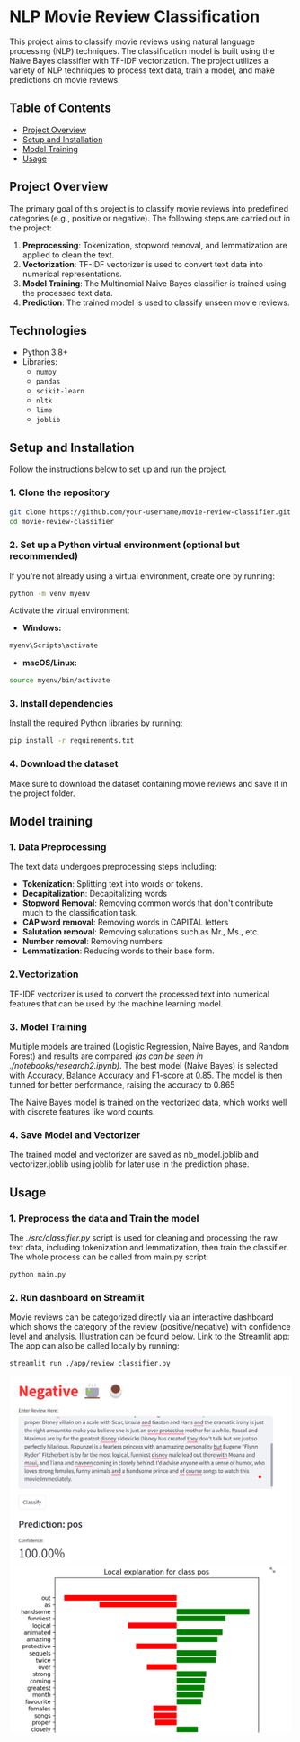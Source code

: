 # NLP Movie Review Classification

This project aims to classify movie reviews using natural language processing (NLP) techniques. The classification model is built using the Naive Bayes classifier with TF-IDF vectorization. The project utilizes a variety of NLP techniques to process text data, train a model, and make predictions on movie reviews.

## Table of Contents

- [Project Overview](#project-overview)
- [Setup and Installation](#setup-and-installation)
- [Model Training](#model-training)
- [Usage](#usage)

## Project Overview

The primary goal of this project is to classify movie reviews into predefined categories (e.g., positive or negative). The following steps are carried out in the project:

1. **Preprocessing**: Tokenization, stopword removal, and lemmatization are applied to clean the text.
2. **Vectorization**: TF-IDF vectorizer is used to convert text data into numerical representations.
3. **Model Training**: The Multinomial Naive Bayes classifier is trained using the processed text data.
4. **Prediction**: The trained model is used to classify unseen movie reviews.

## Technologies

- Python 3.8+
- Libraries:
  - `numpy`
  - `pandas`
  - `scikit-learn`
  - `nltk`
  - `lime`
  - `joblib`

## Setup and Installation

Follow the instructions below to set up and run the project.

### 1. Clone the repository

```bash
git clone https://github.com/your-username/movie-review-classifier.git
cd movie-review-classifier
```

### 2. Set up a Python virtual environment (optional but recommended)

If you're not already using a virtual environment, create one by running:

```bash
python -m venv myenv
```

Activate the virtual environment:

- **Windows:**

```bash
myenv\Scripts\activate
```

- **macOS/Linux:**

```bash
source myenv/bin/activate
```

### 3. Install dependencies

Install the required Python libraries by running:

```bash
pip install -r requirements.txt
```

### 4. Download the dataset

Make sure to download the dataset containing movie reviews and save it in the project folder.

## Model training

### 1. Data Preprocessing

The text data undergoes preprocessing steps including:

- **Tokenization**: Splitting text into words or tokens.
- **Decapitalization**: Decapitalizing words
- **Stopword Removal**: Removing common words that don't contribute much to the classification task.
- **CAP word removal**: Removing words in CAPITAL letters
- **Salutation removal**: Removing salutations such as Mr., Ms., etc.
- **Number removal**: Removing numbers
- **Lemmatization**: Reducing words to their base form.

### 2.Vectorization

TF-IDF vectorizer is used to convert the processed text into numerical features that can be used by the machine learning model.

### 3. Model Training

Multiple models are trained (Logistic Regression, Naive Bayes, and Random Forest) and results are compared _(as can be seen in ./notebooks/research2.ipynb)_. The best model (Naive Bayes) is selected with Accuracy, Balance Accuracy and F1-score at 0.85. The model is then tunned for better performance, raising the accuracy to 0.865

The Naive Bayes model is trained on the vectorized data, which works well with discrete features like word counts.

### 4. Save Model and Vectorizer

The trained model and vectorizer are saved as nb_model.joblib and vectorizer.joblib using joblib for later use in the prediction phase.

## Usage

### 1. Preprocess the data and Train the model

The _./src/classifier.py_ script is used for cleaning and processing the raw text data, including tokenization and lemmatization, then train the classifier.
The whole process can be called from main.py script:

```bash
python main.py
```

### 2. Run dashboard on Streamlit

Movie reviews can be categorized directly via an interactive dashboard which shows the category of the review (positive/negative) with confidence level and analysis. Illustration can be found below.
Link to the Streamlit app:
The app can also be called locally by running:

```bash
streamlit run ./app/review_classifier.py
```

![alt text](image.png)
![alt text](image-1.png)
